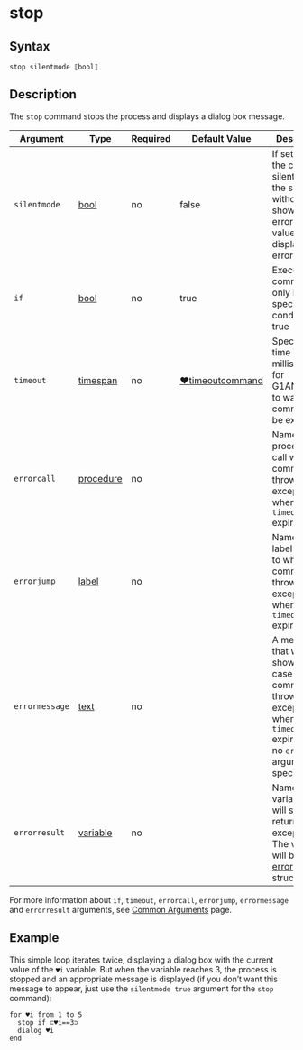 # stop

## Syntax

```G1ANT
stop silentmode ⟦bool⟧
```

## Description

The `stop` command stops the process and displays a dialog box message.

| Argument | Type | Required | Default Value | Description |
| -------- | ---- | -------- | ------------- | ----------- |
|`silentmode`| [bool](G1ANT.Language/G1ANT.Language/Structures/BooleanStructure.md) | no | false | If set to `true`, the command silently stops the script without showing errors; `false` value enables displaying errors |
| `if`           | [bool](G1ANT.Language/G1ANT.Language/Structures/BooleanStructure.md) | no       | true                                                        | Executes the command only if a specified condition is true   |
| `timeout`      | [timespan](G1ANT.Language/G1ANT.Language/Structures/TimeSpanStructure.md) | no       | [♥timeoutcommand](G1ANT.Language/G1ANT.Addon.Core/Variables/TimeoutCommandVariable.md) | Specifies time in milliseconds for G1ANT.Robot to wait for the command to be executed |
| `errorcall`    | [procedure](G1ANT.Language/G1ANT.Language/Structures/ProcedureStructure.md) | no       |                                                             | Name of a procedure to call when the command throws an exception or when a given `timeout` expires |
| `errorjump`    | [label](G1ANT.Language/G1ANT.Language/Structures/LabelStructure.md) | no       |                                                             | Name of the label to jump to when the command throws an exception or when a given `timeout` expires |
| `errormessage` | [text](G1ANT.Language/G1ANT.Language/Structures/TextStructure.md) | no       |                                                             | A message that will be shown in case the command throws an exception or when a given `timeout` expires, and no `errorjump` argument is specified |
| `errorresult`  | [variable](G1ANT.Language/G1ANT.Language/Structures/VariableStructure.md) | no       |                                                             | Name of a variable that will store the returned exception. The variable will be of [error](G1ANT.Language/G1ANT.Language/Structures/ErrorStructure.md) structure  |

For more information about `if`, `timeout`, `errorcall`, `errorjump`, `errormessage` and `errorresult` arguments, see [Common Arguments](G1ANT.Manual/appendices/common-arguments.md) page.

## Example

This simple loop iterates twice, displaying a dialog box with the current value of the `♥i` variable. But when the variable reaches 3, the process is stopped and an appropriate message is displayed (if you don’t want this message to appear, just use the  `silentmode true` argument for the `stop` command):

```G1ANT
for ♥i from 1 to 5
  stop if ⊂♥i==3⊃
  dialog ♥i
end
```

